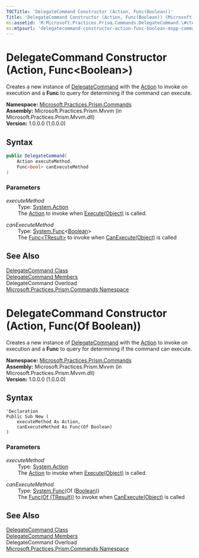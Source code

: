 ```yaml
---
TOCTitle: 'DelegateCommand Constructor (Action, Func(Boolean))'
Title: 'DelegateCommand Constructor (Action, Func(Boolean)) (Microsoft.Practices.Prism.Commands)'
ms:assetid: 'M:Microsoft.Practices.Prism.Commands.DelegateCommand.\#ctor(System.Action,System.Func{System.Boolean})'
ms:mtpsurl: 'delegatecommand-constructor-action-func-boolean-mspp-commands.md'
---
```


# DelegateCommand Constructor (Action, Func&lt;Boolean&gt;)

Creates a new instance of [DelegateCommand](/patterns-practices/reference/delegatecommand-class-mspp-commands) with the [Action](http://msdn.microsoft.com/en-us/library/bb534741) to invoke on execution and a **Func** to query for determining if the command can execute.

**Namespace:** [Microsoft.Practices.Prism.Commands](/patterns-practices/reference/mspp-commands-namespace)  
**Assembly:** Microsoft.Practices.Prism.Mvvm (in Microsoft.Practices.Prism.Mvvm.dll)  
**Version:** 1.0.0.0 (1.0.0.0)

## Syntax

```C#
public DelegateCommand(
	Action executeMethod,
	Func<bool> canExecuteMethod
)
```

### Parameters

*executeMethod*  
&nbsp;&nbsp;&nbsp;&nbsp;&nbsp;&nbsp;&nbsp;&nbsp;Type: [System.Action](http://msdn.microsoft.com/en-us/library/bb534741)  
&nbsp;&nbsp;&nbsp;&nbsp;&nbsp;&nbsp;&nbsp;&nbsp;The [Action](http://msdn.microsoft.com/en-us/library/bb534741) to invoke when [Execute(Object)](http://msdn.microsoft.com/en-us/library/ms604094) is called.

*canExecuteMethod*  
&nbsp;&nbsp;&nbsp;&nbsp;&nbsp;&nbsp;&nbsp;&nbsp;Type: [System.Func](http://msdn.microsoft.com/en-us/library/bb534960)&lt;[Boolean](http://msdn.microsoft.com/en-us/library/a28wyd50)&gt;  
&nbsp;&nbsp;&nbsp;&nbsp;&nbsp;&nbsp;&nbsp;&nbsp;The [Func&lt;TResult&gt;](http://msdn.microsoft.com/en-us/library/bb534960) to invoke when [CanExecute(Object)](http://msdn.microsoft.com/en-us/library/ms604093) is called

## See Also

[DelegateCommand Class](/patterns-practices/reference/delegatecommand-class-mspp-commands)  
[DelegateCommand Members](/patterns-practices/reference/delegatecommand-members-mspp-commands)  
DelegateCommand Overload  
[Microsoft.Practices.Prism.Commands Namespace](/patterns-practices/reference/mspp-commands-namespace)  

# DelegateCommand Constructor (Action, Func(Of Boolean))

Creates a new instance of [DelegateCommand](/patterns-practices/reference/delegatecommand-class-mspp-commands) with the [Action](http://msdn.microsoft.com/en-us/library/bb534741) to invoke on execution and a **Func** to query for determining if the command can execute.

**Namespace:** [Microsoft.Practices.Prism.Commands](/patterns-practices/reference/mspp-commands-namespace)  
**Assembly:** Microsoft.Practices.Prism.Mvvm (in Microsoft.Practices.Prism.Mvvm.dll)  
**Version:** 1.0.0.0 (1.0.0.0)

## Syntax

```VB
'Declaration
Public Sub New ( 
	executeMethod As Action,
	canExecuteMethod As Func(Of Boolean)
)
```

### Parameters

*executeMethod*  
&nbsp;&nbsp;&nbsp;&nbsp;&nbsp;&nbsp;&nbsp;&nbsp;Type: [System.Action](http://msdn.microsoft.com/en-us/library/bb534741)  
&nbsp;&nbsp;&nbsp;&nbsp;&nbsp;&nbsp;&nbsp;&nbsp;The [Action](http://msdn.microsoft.com/en-us/library/bb534741) to invoke when [Execute(Object)](http://msdn.microsoft.com/en-us/library/ms604094) is called.

*canExecuteMethod*  
&nbsp;&nbsp;&nbsp;&nbsp;&nbsp;&nbsp;&nbsp;&nbsp;Type: [System.Func](http://msdn.microsoft.com/en-us/library/bb534960)(Of ([Boolean](http://msdn.microsoft.com/en-us/library/a28wyd50)))  
&nbsp;&nbsp;&nbsp;&nbsp;&nbsp;&nbsp;&nbsp;&nbsp;The [Func(Of (TResult))](http://msdn.microsoft.com/en-us/library/bb534960) to invoke when [CanExecute(Object)](http://msdn.microsoft.com/en-us/library/ms604093) is called

## See Also

[DelegateCommand Class](/patterns-practices/reference/delegatecommand-class-mspp-commands)  
[DelegateCommand Members](/patterns-practices/reference/delegatecommand-members-mspp-commands)  
DelegateCommand Overload  
[Microsoft.Practices.Prism.Commands Namespace](/patterns-practices/reference/mspp-commands-namespace)  